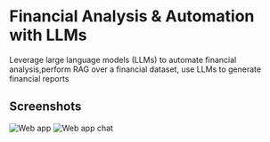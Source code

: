 # Financial Analysis & Automation with LLMs

Leverage large language models (LLMs) to automate financial analysis,perform RAG over a financial dataset, use LLMs to generate financial reports

## Screenshots

![Web app](ss1.png)
![Web app chat](ss2.png)

